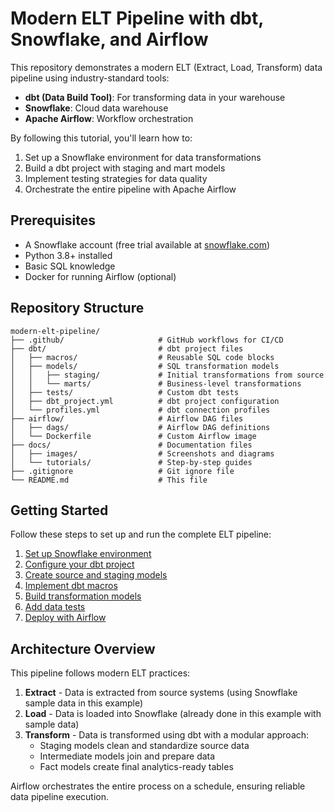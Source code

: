 # Modern ELT Pipeline with dbt, Snowflake, and Airflow

This repository demonstrates a modern ELT (Extract, Load, Transform) data pipeline using industry-standard tools:

- **dbt (Data Build Tool)**: For transforming data in your warehouse
- **Snowflake**: Cloud data warehouse
- **Apache Airflow**: Workflow orchestration

By following this tutorial, you'll learn how to:

1. Set up a Snowflake environment for data transformations
2. Build a dbt project with staging and mart models
3. Implement testing strategies for data quality
4. Orchestrate the entire pipeline with Apache Airflow

## Prerequisites

- A Snowflake account (free trial available at [snowflake.com](https://www.snowflake.com))
- Python 3.8+ installed
- Basic SQL knowledge
- Docker for running Airflow (optional)

## Repository Structure

```
modern-elt-pipeline/
├── .github/                     # GitHub workflows for CI/CD
├── dbt/                         # dbt project files
│   ├── macros/                  # Reusable SQL code blocks
│   ├── models/                  # SQL transformation models
│   │   ├── staging/             # Initial transformations from source
│   │   └── marts/               # Business-level transformations
│   ├── tests/                   # Custom dbt tests
│   ├── dbt_project.yml          # dbt project configuration
│   └── profiles.yml             # dbt connection profiles
├── airflow/                     # Airflow DAG files
│   ├── dags/                    # Airflow DAG definitions
│   └── Dockerfile               # Custom Airflow image
├── docs/                        # Documentation files
│   ├── images/                  # Screenshots and diagrams
│   └── tutorials/               # Step-by-step guides
├── .gitignore                   # Git ignore file
└── README.md                    # This file
```

## Getting Started

Follow these steps to set up and run the complete ELT pipeline:

1. [Set up Snowflake environment](docs/1-snowflake-setup.md)
2. [Configure your dbt project](docs/2-dbt-setup.md)
3. [Create source and staging models](docs/3-staging-models.md)
4. [Implement dbt macros](docs/4-dbt-macros.md)
5. [Build transformation models](docs/5-transformation-models.md)
6. [Add data tests](docs/6-testing.md)
7. [Deploy with Airflow](docs/7-airflow-deployment.md)

## Architecture Overview

This pipeline follows modern ELT practices:
1. **Extract** - Data is extracted from source systems (using Snowflake sample data in this example)
2. **Load** - Data is loaded into Snowflake (already done in this example with sample data)
3. **Transform** - Data is transformed using dbt with a modular approach:
   - Staging models clean and standardize source data
   - Intermediate models join and prepare data
   - Fact models create final analytics-ready tables

Airflow orchestrates the entire process on a schedule, ensuring reliable data pipeline execution.


